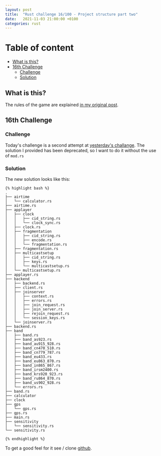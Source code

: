 ```yaml
---
layout: post
title:  "Rust challenge 16/100 - Project structure part two"
date:   2021-11-03 21:00:00 +0100
categories: rust
---
```


#  Table of content
<!-- MarkdownTOC autolink="true" -->

- [What is this?](#what-is-this)
- [16th Challenge](#16th-challenge)
	- [Challenge](#challenge)
	- [Solution](#solution)

<!-- /MarkdownTOC -->

## What is this?

The rules of the game are explained [in my original post](https://maebli.github.io/rust/2021/10/18/100rust.html). 

## 16th Challenge
### Challenge

Today's challenge is a second attempt at [yesterday's challange](https://maebli.github.io/rust/2021/11/02/100rust-15.html). The solution I provided has been deprecated, so I want to do it without the use of `mod.rs`


### Solution

The new solution looks like this:


	{% highlight bash %}
	.
	├── airtime
	│   └── calculator.rs
	├── airtime.rs
	├── applayer
	│   ├── clock
	│   │   ├── cid_string.rs
	│   │   └── clock_sync.rs
	│   ├── clock.rs
	│   ├── fragmentation
	│   │   ├── cid_string.rs
	│   │   ├── encode.rs
	│   │   └── fragmentation.rs
	│   ├── fragmentation.rs
	│   ├── multicastsetup
	│   │   ├── cid_string.rs
	│   │   ├── keys.rs
	│   │   └── multicastsetup.rs
	│   └── multicastsetup.rs
	├── applayer.rs
	├── backend
	│   ├── backend.rs
	│   ├── client.rs
	│   ├── joinserver
	│   │   ├── context.rs
	│   │   ├── errors.rs
	│   │   ├── join_request.rs
	│   │   ├── join_server.rs
	│   │   ├── rejoin_request.rs
	│   │   └── session_keys.rs
	│   └── joinserver.rs
	├── backend.rs
	├── band
	│   ├── band.rs
	│   ├── band_as923.rs
	│   ├── band_au915_928.rs
	│   ├── band_cn470_510.rs
	│   ├── band_cn779_787.rs
	│   ├── band_eu433.rs
	│   ├── band_eu863_870.rs
	│   ├── band_in865_867.rs
	│   ├── band_irsm2400.rs
	│   ├── band_krs920_923.rs
	│   ├── band_ru864_870.rs
	│   ├── band_us902_928.rs
	│   └── errors.rs
	├── band.rs
	├── calculator
	├── clock
	├── gps
	│   └── gps.rs
	├── gps.rs
	├── main.rs
	├── sensitivity
	│   └── sensitivity.rs
	└── sensitivity.rs

	{% endhighlight %}

To get a good feel for it see / clone [github](https://github.com/maebli/100rustsnippets/tree/master/lorawan-project-structure-2).
